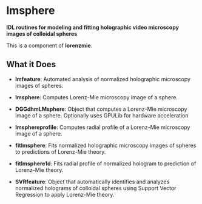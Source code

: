 # lmsphere

**IDL routines for modeling and fitting holographic
video microscopy images of colloidal spheres**

This is a component of **lorenzmie**.

## What it Does

* **lmfeature**: Automated analysis of normalized holographic
microscopy images of spheres.

* **lmsphere**: Computes Lorenz-Mie microscopy image of a sphere.

* **DGGdhmLMsphere**: Object that computes a Lorenz-Mie
microscopy image of a sphere.  Optionally uses GPULib for hardware
acceleration

* **lmsphereprofile**: Computes radial profile of a Lorenz-Mie
microscopy image of a sphere.

* **fitlmsphere**: Fits normalized holographic microscopy images
of spheres to predictions of Lorenz-Mie theory.

* **fitlmsphere1d**: Fits radial profile of normalized hologram
to prediction of Lorenz-Mie theory.

* **SVRfeature**: Object that automatically identifies and analyzes
normalized holograms of colloidal spheres using Support Vector
 Regression to apply Lorenz-Mie theory.

